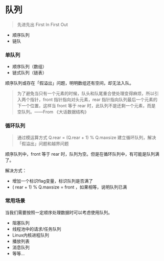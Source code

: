 # 队列

> 先进先出 First In First Out



- 顺序队列
- 链队



### 单队列

- 顺序队列（数组）
- 链式队列（链表）

顺序队列或存在「假溢出」问题，明明数组还有空间，却无法入队。

> 为了避免当只有一个元素的时候，队头和队尾重合使处理变得麻烦，所以引入两个指针，front 指针指向对头元素，rear 指针指向队列最后一个元素的下一个位置，这样当 front 等于 rear 时，此队列不是还剩一个元素，而是空队列。——From 《大话数据结构》





### 循环队列

> 通过模运算方式 Q.rear = (Q.rear + 1) % Q.maxsize 建立循环队列，解决「假溢出」问题和越界问题

顺序队列中，front 等于 rear 时，队列为空。但是在循环队列中，有可能是队列满了。

解决方式：

- 增加一个标识flag变量，标识队列是否满了
- ( rear + 1) % Q.maxsize = front ，如果相等，说明队列已满



### 常用场景

当我们需要按照一定顺序处理数据时可以考虑使用队列。

- 阻塞队列
- 线程池中的请求/任务队列
- Linux内核进程队列
- 播放列表
- 消息队列
- 等等...
